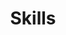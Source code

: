 ---
# An instance of the Featurette widget.
# Documentation: https://wowchemy.com/docs/page-builder/
widget: featurette

# This file represents a page section.
headless: true

# Order that this section appears on the page.
weight: 40

title: Skills
subtitle:

# Showcase personal skills or business features.
# - Add/remove as many `feature` blocks below as you like.
# - For available icons, see: https://wowchemy.com/docs/page-builder/#icons

feature:
  - description: R | STATA | SAS | SPSS
    icon: r-project
    icon_pack: fab
    name: R Programming
  - description: Kobo toolbox | SurveyCTO | REDCap 
    icon: stata
    icon_pack: custom
    name: Data collection app
  - description: Project Management | Surveys | budget 
    icon: user-astronaut
    icon_pack: fas
    name: Project Management
  - description: Causal inference | Impact Evaluation
    icon: gamepad
    icon_pack: fas
    name: Impact Evaluation
  - description: Power BI | R markdown (flexdashboard) | Shine app
    icon: brain
    icon_pack: fas
    name: Dashboard
  - description: Study design | Sampling technique | Statistical modelling
    icon: file-audio
    icon_pack: fas
    name: Study design
# Uncomment to use emoji icons.
#- icon: ":smile:"
#  icon_pack: "emoji"
#  name: "Emojiness"
#  description: "100%"

# Uncomment to use custom SVG icons.
# Place your custom SVG icon in `assets/media/icons/`.
# Reference the SVG icon name (without `.svg` extension) in the `icon` field.
# For example, reference `assets/media/icons/xyz.svg` as `icon: 'xyz'`
#- icon: "stata"
 # icon_pack: "custom"
  #name: "Surfing"
  #description: "90%"
---